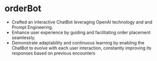 # orderBot

- Crafted an interactive ChatBot leveraging OpenAI technology and and Prompt Engineering.
- Enhance user experience by guiding and facilitating order placement seamlessly.
- Demonstrate adaptability and continuous learning by enabling the ChatBot to evolve with each user interaction,
constantly improving its responses based on previous encounters
